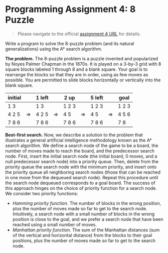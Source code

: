 # Programming Assignment 4: 8 Puzzle

> Please navigate to the official [assignment 4 URL](http://coursera.cs.princeton.edu/algs4/assignments/8puzzle.html) for details.

Write a program to solve the 8-puzzle problem (and its natural generalizations) using the A* search algorithm.

**The problem.** The 8-puzzle problem is a puzzle invented and popularized by Noyes Palmer Chapman in the 1870s. It is played on a 3-by-3 grid with 8 square blocks labeled 1 through 8 and a blank square. Your goal is to rearrange the blocks so that they are in order, using as few moves as possible. You are permitted to slide blocks horizontally or vertically into the blank square.

|initial |     |1 left  |     | 2 up   |     | 5 left |     | goal  |
|------- |---- |------- |---- |------- |---- |------- |---- |-------|
|   1  3 |     |1     3 |     |1  2  3 |     |1  2  3 |     |1  2  3|
|4  2  5 |  => |4  2  5 |  => |4     5 |  => |4  5    |  => |4  5  6|
|7  8  6 |     |7  8  6 |     |7  8  6 |     |7  8  6 |     |7  8   |

 **Best-first search.** Now, we describe a solution to the problem that illustrates a general artificial intelligence methodology known as the A* search algorithm. We define a search node of the game to be a board, the number of moves made to reach the board, and the predecessor search node. First, insert the initial search node (the initial board, 0 moves, and a null predecessor search node) into a priority queue. Then, delete from the priority queue the search node with the minimum priority, and insert onto the priority queue all neighboring search nodes (those that can be reached in one move from the dequeued search node). Repeat this procedure until the search node dequeued corresponds to a goal board. The success of this approach hinges on the choice of priority function for a search node. We consider two priority functions:

 * *Hamming priority function.* The number of blocks in the wrong position, plus the number of moves made so far to get to the search node. Intuitively, a search node with a small number of blocks in the wrong position is close to the goal, and we prefer a search node that have been reached using a small number of moves.
 * *Manhattan priority function.* The sum of the Manhattan distances (sum of the vertical and horizontal distance) from the blocks to their goal positions, plus the number of moves made so far to get to the search node.
